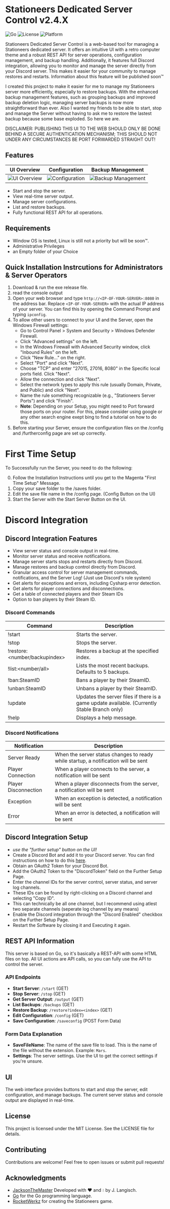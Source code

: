 # Stationeers Dedicated Server Control v2.4.X

![Go](https://img.shields.io/badge/Go-1.22.1-blue)
![License](https://img.shields.io/github/license/jacksonthemaster/StationeersServerUI)
![Platform](https://img.shields.io/badge/Platform-Windows-lightgrey)

Stationeers Dedicated Server Control is a web-based tool for managing a Stationeers dedicated server. It offers an intuitive UI with a retro computer theme and a robust REST API for server operations, configuration management, and backup handling. Additionally, it features full Discord integration, allowing you to monitor and manage the server directly from your Discord server. This makes it easier for your community to manage restores and restarts. Information about this feature will be published soon™

I created this project to make it easier for me to manage my Stationeers server more efficiently, especially to restore backups. With the enhanced backup management features, such as grouping backups and improved backup deletion logic, managing server backups is now more straightforward than ever.
Also I wanted my friends to be able to start, stop and manage the Server without having to ask me to restore the lastest backup because some base exploded. So here we are.

DISCLAIMER: PUBLISHING THIS UI TO THE WEB SHOULD ONLY BE DONE BEHIND A SECURE AUTHENTICATION MECHANISM; THIS SHOULD NOT UNDER ANY CIRCUMSTANCES BE PORT FORWARDED STRAIGHT OUT!

## Features
| UI Overview | Configuration | Backup Management |
|:-----------:|:-------------:|:-----------------:|
| ![UI Overview](media/UI-1.png) | ![Configuration](media/UI-2.png) | ![Backup Management](media/UI-3.png) |
- Start and stop the server.
- View real-time server output.
- Manage server configurations.
- List and restore backups.
- Fully functional REST API for all operations.


## Requirements
- Window OS is tested, Linux is still not a priority but will be soon™.
- Administrative Privileges
- an Empty folder of your Choice



## Quick Installation Instrcutions for Administrators & Server Operators

1. Download & run the exe release file.
2. read the console output
3. Open your web browser and type `http://<IP-OF-YOUR-SERVER>:8080` in the address bar. Replace `<IP-OF-YOUR-SERVER>` with the actual IP address of your server. You can find this by opening the Command Prompt and typing `ipconfig`.
4. To allow other users to connect to your UI and the Server, open the Windows Firewall settings:
    - Go to Control Panel > System and Security > Windows Defender Firewall.
    - Click "Advanced settings" on the left.
    - In the Windows Firewall with Advanced Security window, click "Inbound Rules" on the left.
    - Click "New Rule..." on the right.
    - Select "Port" and click "Next".
    - Choose "TCP" and enter "27015, 27016, 8080" in the Specific local ports field. Click "Next".
    - Allow the connection and click "Next".
    - Select the network types to apply this rule (usually Domain, Private, and Public) and click "Next".
    - Name the rule something recognizable (e.g., "Stationeers Server Ports") and click "Finish".
    - __Note__:  Depending on your Setup, you might need to Port forward those ports on your router. For this, please consider using google or any other search engine exept bing to find a tutorial on how to do this.
5. Before starting your Server, ensure the configuration files on the /config and /furtherconfig page are set up correctly.



# First Time Setup

To Successfully run the Server, you need to do the following:

0. Follow the Installation Instructions until you get to the Magenta "First Time Setup" Message.
1. Copy your save folder to the /saves folder.
2. Edit the save file name in the /config page. (Config Button on the UI)
3. Start the Server with the Start Server Button on the UI.

# Discord Integration

## Discord Integration Features
- View server status and console output in real-time.
- Monitor server status and receive notifications.
- Manage server starts stops and restarts directly from Discord.
- Manage restores and backup control directly from Discord.
- Granular access control for server management commands, notifications, and the Server Log! (Just use Discord's role system)
- Get alerts for exceptions and errors, including Cysharp error detection.
- Get alerts for player connections and disconnections.
- Get a table of connected players and their Steam IDs
- Option to ban players by their Steam ID.

### Discord Commands

| Command | Description |
| --- | --- |
| !start | Starts the server.
| !stop | Stops the server.
| !restore:<number/backupindex> | Restores a backup at the specified index.
| !list:<number/all> | Lists the most recent backups. Defaults to 5 backups.
| !ban:SteamID | Bans a player by their SteamID.
| !unban:SteamID | Unbans a player by their SteamID.
| !update | Updates the server files if there is a game update available. (Currently Stable Branch only)
| !help | Displays a help message.

### Discord Notifications

| Notification | Description |
| --- | --- |
| Server Ready | When the server status changes to ready while startup, a notification will be sent
| Player Connection | When a player connects to the server, a notification will be sent 
| Player Disconnection | When a player disconnects from the server, a notification will be sent
| Exception | When an exception is detected, a notification will be sent 
| Error | When an error is detected, a notification will be sent 

## Discord Integration Setup
- *use the "further setup" button on the UI!*
- Create a Discord Bot and add it to your Discord server. You can find instructions on how to do this [here](https://chatgpt.com/).
- Obtain an OAuth2 Token for your Discord Bot.
- Add the OAuth2 Token to the "DiscordToken" field on the Further Setup Page.
- Enter the channel IDs for the server control, server status, and server log channels.
- These IDs can be found by right-clicking on a Discord channel and selecting "Copy ID".
- This can technically be all one channel, but I recommend using atlest two separate channels (seperate log channel by any means)
- Enable the Discord integration through the "Discord Enabled" checkbox on the Further Setup Page.
- Restart the Software by closing it and Executing it again.


## REST API Information

This server is based on Go, so it's basically a REST-API with some HTML files on top. All UI actions are API calls, so you can fully use the API to control the server.

### API Endpoints

- **Start Server**: `/start` (GET)
- **Stop Server**: `/stop` (GET)
- **Get Server Output**: `/output` (GET)
- **List Backups**: `/backups` (GET)
- **Restore Backup**: `/restore?index=<index>` (GET)
- **Edit Configuration**: `/config` (GET)
- **Save Configuration**: `/saveconfig` (POST Form Data)

### Form Data Explanation

- **SaveFileName**: The name of the save file to load. This is the name of the file without the extension. Example: `Mars`.
- **Settings**: The server settings. Use the UI to get the correct settings if you're unsure.

## UI

The web interface provides buttons to start and stop the server, edit configuration, and manage backups. The current server status and console output are displayed in real-time.

## License

This project is licensed under the MIT License. See the LICENSE file for details.

## Contributing

Contributions are welcome! Feel free to open issues or submit pull requests!

## Acknowledgments

- [JacksonTheMaster](https://github.com/JacksonTheMaster) Developed with ❤️ and 💧 by J. Langisch.
- [Go](https://go.dev/) for the Go programming language.
- [RocketWerkz](https://github.com/RocketWerkz) for creating the Stationeers game.

